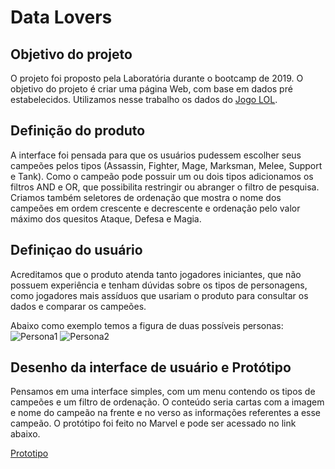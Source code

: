 # Data Lovers

## Objetivo do projeto

O projeto foi proposto pela Laboratória durante o bootcamp de 2019. O objetivo do projeto é criar uma página Web, com base em dados pré estabelecidos. Utilizamos nesse trabalho os dados do [Jogo LOL](play.br.leagueoflegends.com/pt_BR).


## Definição do produto

A interface foi pensada para que os usuários pudessem escolher seus campeões pelos tipos (Assassin, Fighter, Mage, Marksman, Melee, Support e Tank). Como o campeão pode possuir um ou dois tipos adicionamos os filtros AND e OR, que possibilita restringir ou abranger o filtro de pesquisa. Criamos também seletores de ordenação que mostra o nome dos campeões em ordem crescente e decrescente e ordenação pelo valor máximo dos quesitos Ataque, Defesa e Magia.

## Definiçao do usuário

Acreditamos que o produto atenda tanto jogadores iniciantes, que não possuem experiência e tenham dúvidas sobre os tipos de personagens, como jogadores mais assíduos que usariam o produto para consultar os dados e comparar os campeões. 

Abaixo como exemplo temos a figura de duas possíveis personas: 
![Persona1](https://github.com/anacamargo/data-lovers/blob/master/src/image/persona1.jpg) 
![Persona2](https://github.com/anacamargo/data-lovers/blob/master/src/image/persona2.jpg) 

## Desenho da interface de usuário e Protótipo

Pensamos em uma interface simples, com um menu contendo os tipos de campeões e um filtro de ordenação. O conteúdo seria cartas com a imagem e nome do campeão na frente e no verso as informações referentes a esse campeão.
O protótipo foi feito no Marvel e pode ser acessado no link abaixo.

[Prototipo](https://marvelapp.com/875ij8d)